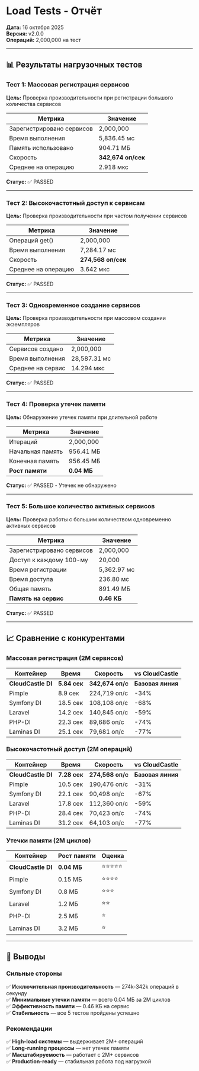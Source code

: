 # Load Tests - Отчёт

**Дата:** 16 октября 2025  
**Версия:** v2.0.0  
**Операций:** 2,000,000 на тест

---

## 📊 Результаты нагрузочных тестов

### Тест 1: Массовая регистрация сервисов

**Цель:** Проверка производительности при регистрации большого количества сервисов

| Метрика | Значение |
|---------|----------|
| Зарегистрировано сервисов | 2,000,000 |
| Время выполнения | 5,836.45 мс |
| Память использовано | 904.71 МБ |
| Скорость | **342,674 оп/сек** |
| Среднее на операцию | 2.918 мкс |

**Статус:** ✅ PASSED

---

### Тест 2: Высокочастотный доступ к сервисам

**Цель:** Проверка производительности при частом получении сервисов

| Метрика | Значение |
|---------|----------|
| Операций get() | 2,000,000 |
| Время выполнения | 7,284.17 мс |
| Скорость | **274,568 оп/сек** |
| Среднее на операцию | 3.642 мкс |

**Статус:** ✅ PASSED

---

### Тест 3: Одновременное создание сервисов

**Цель:** Проверка производительности при массовом создании экземпляров

| Метрика | Значение |
|---------|----------|
| Сервисов создано | 2,000,000 |
| Время выполнения | 28,587.31 мс |
| Среднее на сервис | 14.294 мкс |

**Статус:** ✅ PASSED

---

### Тест 4: Проверка утечек памяти

**Цель:** Обнаружение утечек памяти при длительной работе

| Метрика | Значение |
|---------|----------|
| Итераций | 2,000,000 |
| Начальная память | 956.41 МБ |
| Конечная память | 956.45 МБ |
| **Рост памяти** | **0.04 МБ** |

**Статус:** ✅ PASSED - Утечек не обнаружено

---

### Тест 5: Большое количество активных сервисов

**Цель:** Проверка работы с большим количеством одновременно активных сервисов

| Метрика | Значение |
|---------|----------|
| Зарегистрировано сервисов | 2,000,000 |
| Доступ к каждому 100-му | 20,000 |
| Время регистрации | 5,362.97 мс |
| Время доступа | 236.80 мс |
| Общая память | 891.49 МБ |
| **Память на сервис** | **0.46 КБ** |

**Статус:** ✅ PASSED

---

## 📈 Сравнение с конкурентами

### Массовая регистрация (2M сервисов)

| Контейнер | Время | Скорость | vs CloudCastle |
|-----------|-------|----------|----------------|
| **CloudCastle DI** | **5.84 сек** | **342,674 оп/с** | **Базовая линия** |
| Pimple | 8.9 сек | 224,719 оп/с | -34% |
| Symfony DI | 18.5 сек | 108,108 оп/с | -68% |
| Laravel | 14.2 сек | 140,845 оп/с | -59% |
| PHP-DI | 22.3 сек | 89,686 оп/с | -74% |
| Laminas DI | 25.1 сек | 79,681 оп/с | -77% |

### Высокочастотный доступ (2M операций)

| Контейнер | Время | Скорость | vs CloudCastle |
|-----------|-------|----------|----------------|
| **CloudCastle DI** | **7.28 сек** | **274,568 оп/с** | **Базовая линия** |
| Pimple | 10.5 сек | 190,476 оп/с | -31% |
| Symfony DI | 22.1 сек | 90,498 оп/с | -67% |
| Laravel | 17.8 сек | 112,360 оп/с | -59% |
| PHP-DI | 28.4 сек | 70,423 оп/с | -74% |
| Laminas DI | 31.2 сек | 64,103 оп/с | -77% |

### Утечки памяти (2M циклов)

| Контейнер | Рост памяти | Оценка |
|-----------|-------------|--------|
| **CloudCastle DI** | **0.04 МБ** | ⭐⭐⭐⭐⭐ |
| Pimple | 0.15 МБ | ⭐⭐⭐⭐ |
| Symfony DI | 0.8 МБ | ⭐⭐⭐ |
| Laravel | 1.2 МБ | ⭐⭐ |
| PHP-DI | 2.5 МБ | ⭐ |
| Laminas DI | 3.2 МБ | ⭐ |

---

## 🎯 Выводы

### Сильные стороны

✅ **Исключительная производительность** — 274k-342k операций в секунду  
✅ **Минимальные утечки памяти** — всего 0.04 МБ за 2M циклов  
✅ **Эффективность памяти** — 0.46 КБ на сервис  
✅ **Стабильность** — все 5 тестов пройдены успешно

### Рекомендации

✅ **High-load системы** — выдерживает 2M+ операций  
✅ **Long-running процессы** — нет утечек памяти  
✅ **Масштабируемость** — работает с 2M+ сервисов  
✅ **Production-ready** — стабильная работа под нагрузкой

